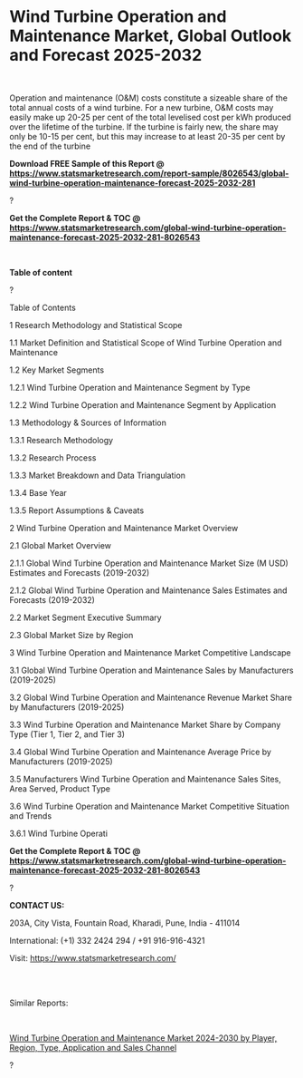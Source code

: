 <h1>Wind Turbine Operation and Maintenance Market, Global Outlook and Forecast 2025-2032</h1><br/><p>Operation and maintenance (O&M) costs constitute a sizeable share of the total annual costs of a wind turbine. For a new turbine, O&M costs may easily make up 20-25 per cent of the total levelised cost per kWh produced over the lifetime of the turbine. If the turbine is fairly new, the share may only be 10-15 per cent, but this may increase to at least 20-35 per cent by the end of the turbine</p>
 
 
 
 <div><b>Download FREE Sample of this Report @ <a href="https://www.statsmarketresearch.com/download-free-sample/8026543/global-wind-turbine-operation-maintenance-forecast-2025-2032-281">https://www.statsmarketresearch.com/report-sample/8026543/global-wind-turbine-operation-maintenance-forecast-2025-2032-281</a></b></div>
 
 
 
 <p>? </p>
 
 
 
 <div><b>Get the Complete Report & TOC @ <a href="https://www.statsmarketresearch.com/global-wind-turbine-operation-maintenance-forecast-2025-2032-281-8026543">https://www.statsmarketresearch.com/global-wind-turbine-operation-maintenance-forecast-2025-2032-281-8026543</a></b></div>
 
 
 
 <p><br />
 
 <b>Table of content</b></p>
 
 
 
 <p>? </p>
 
 
 
 <p>Table of Contents<br />
 
 1 Research Methodology and Statistical Scope<br />
 
 1.1 Market Definition and Statistical Scope of Wind Turbine Operation and Maintenance<br />
 
 1.2 Key Market Segments<br />
 
 1.2.1 Wind Turbine Operation and Maintenance Segment by Type<br />
 
 1.2.2 Wind Turbine Operation and Maintenance Segment by Application<br />
 
 1.3 Methodology & Sources of Information<br />
 
 1.3.1 Research Methodology<br />
 
 1.3.2 Research Process<br />
 
 1.3.3 Market Breakdown and Data Triangulation<br />
 
 1.3.4 Base Year<br />
 
 1.3.5 Report Assumptions & Caveats<br />
 
 2 Wind Turbine Operation and Maintenance Market Overview<br />
 
 2.1 Global Market Overview<br />
 
 2.1.1 Global Wind Turbine Operation and Maintenance Market Size (M USD) Estimates and Forecasts (2019-2032)<br />
 
 2.1.2 Global Wind Turbine Operation and Maintenance Sales Estimates and Forecasts (2019-2032)<br />
 
 2.2 Market Segment Executive Summary<br />
 
 2.3 Global Market Size by Region<br />
 
 3 Wind Turbine Operation and Maintenance Market Competitive Landscape<br />
 
 3.1 Global Wind Turbine Operation and Maintenance Sales by Manufacturers (2019-2025)<br />
 
 3.2 Global Wind Turbine Operation and Maintenance Revenue Market Share by Manufacturers (2019-2025)<br />
 
 3.3 Wind Turbine Operation and Maintenance Market Share by Company Type (Tier 1, Tier 2, and Tier 3)<br />
 
 3.4 Global Wind Turbine Operation and Maintenance Average Price by Manufacturers (2019-2025)<br />
 
 3.5 Manufacturers Wind Turbine Operation and Maintenance Sales Sites, Area Served, Product Type<br />
 
 3.6 Wind Turbine Operation and Maintenance Market Competitive Situation and Trends<br />
 
 3.6.1 Wind Turbine Operati</p>
 
 
 
 <div><b>Get the Complete Report & TOC @ <a href="https://www.statsmarketresearch.com/global-wind-turbine-operation-maintenance-forecast-2025-2032-281-8026543">https://www.statsmarketresearch.com/global-wind-turbine-operation-maintenance-forecast-2025-2032-281-8026543</a></b></div>
 
 
 
 <p>? </p>
 
 
 
 <p><b>CONTACT US:</b><br />
 
 203A, City Vista, Fountain Road, Kharadi, Pune, India - 411014<br />
 
 International: (+1) 332 2424 294 / +91 916-916-4321<br />
 
 Visit: <a href="https://www.statsmarketresearch.com/">https://www.statsmarketresearch.com/</a><br />
 
 <br />
 
 <br />
 
 Similar Reports:<br />
 
 <br />
 
 <a href="https://www.statsmarketresearch.com/wind-turbine-operation-maintenance-2024-2030-259-7986662">Wind Turbine Operation and Maintenance Market 2024-2030 by Player, Region, Type, Application and Sales Channel</a><br />
 
 ? </p>